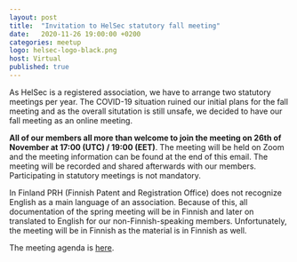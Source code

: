 ```yaml
---
layout: post
title:  "Invitation to HelSec statutory fall meeting"
date:   2020-11-26 19:00:00 +0200
categories: meetup
logo: helsec-logo-black.png
host: Virtual
published: true
---
```


As HelSec is a registered association, we have to arrange two statutory meetings per year. The COVID-19 situation ruined our initial plans for the fall meeting and as the overall situtation is still unsafe, we decided to have our fall meeting as an online meeting.

**All of our members all more than welcome to join the meeting on 26th of November at 17:00 (UTC) / 19:00 (EET)**. The meeting will be held on Zoom and the meeting information can be found at the end of this email. The meeting will be recorded and shared afterwards with our members. Participating in statutory meetings is not mandatory.

In Finland PRH (Finnish Patent and Registration Office) does not recognize English as a main language of an association. Because of this, all documentation of the spring meeting will be in Finnish and later on translated to English for our non-Finnish-speaking members. Unfortunately, the meeting will be in Finnish as the material is in Finnish as well.

The meeting agenda is [here](/assets/helsecry/2020-syyskokous/2020-fall-meeting-agenda.pdf).